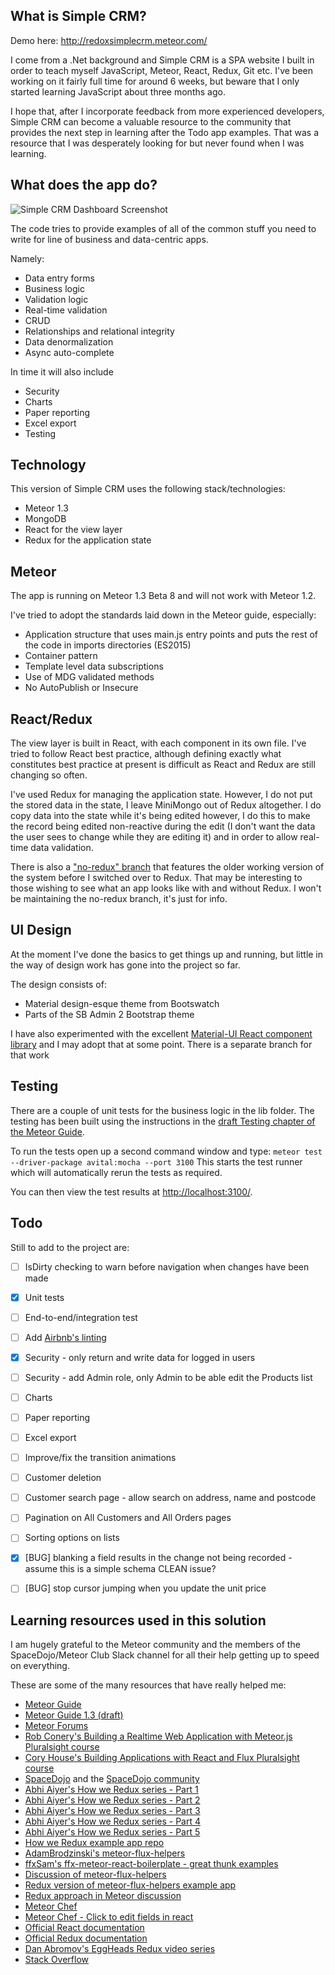 ## What is Simple CRM?

Demo here: http://redoxsimplecrm.meteor.com/

I come from a .Net background and Simple CRM is a SPA website I built in order to teach myself JavaScript, Meteor, React, Redux, Git etc.  I've been working on it fairly full time for around 6 weeks, but beware that I only started learning JavaScript about three months ago.

I hope that, after I incorporate feedback from more experienced developers, Simple CRM can become a valuable resource to the community that provides the next step in learning after the Todo app examples.  That was a resource that I was desperately looking for but never found when I was learning.
  
## What does the app do?
 
![Simple CRM Dashboard Screenshot](https://cloud.githubusercontent.com/assets/11335350/13715429/7f160b28-e7cc-11e5-862b-41ac82f730eb.png)

The code tries to provide examples of all of the common stuff you need to write for line of business and data-centric apps.  

Namely:

- Data entry forms
- Business logic
- Validation logic
- Real-time validation
- CRUD
- Relationships and relational integrity
- Data denormalization
- Async auto-complete

In time it will also include

- Security
- Charts
- Paper reporting
- Excel export
- Testing


## Technology
This version of Simple CRM uses the following stack/technologies:

- Meteor 1.3
- MongoDB
- React for the view layer
- Redux for the application state 

## Meteor
The app is running on Meteor 1.3 Beta 8 and will not work with Meteor 1.2.  

I've tried to adopt the standards laid down in the Meteor guide, especially:

- Application structure that uses main.js entry points and puts the rest of the code in imports directories (ES2015)
- Container pattern
- Template level data subscriptions
- Use of MDG validated methods
- No AutoPublish or Insecure

## React/Redux
The view layer is built in React, with each component in its own file.  I've tried to follow React best practice, although defining exactly what constitutes best practice at present is difficult as React and Redux are still changing so often.

I've used Redux for managing the application state. However, I do not put the stored data in the state, I leave MiniMongo out of Redux altogether.  I do copy data into the state while it's being edited however, I do this to make the record being edited non-reactive during the edit (I don't want the data the user sees to change while they are editing it) and in order to allow real-time data validation.

There is also a ["no-redux" branch](https://github.com/tomRedox/simpleCRM/tree/no-redux) that features the older working version of the system before I switched over to Redux.  That may be interesting to those wishing to see what an app looks like with and without Redux.  I won't be maintaining the no-redux branch, it's just for info.

## UI Design
At the moment I've done the basics to get things up and running, but little in the way of design work has gone into the project so far.

The design consists of:

- Material design-esque theme from Bootswatch
- Parts of the SB Admin 2 Bootstrap theme

I have also experimented with the excellent [Material-UI React component library](http://www.material-ui.com/#/) and I may adopt that at some point.  There is a separate branch for that work 

## Testing
There are a couple of unit tests for the business logic in the lib folder.  The testing has been built using the instructions in the [draft Testing chapter of the Meteor Guide](https://github.com/meteor/guide/blob/testing-modules-content/content/testing.md). 

To run the tests open up a second command window and type: 
`meteor test --driver-package avital:mocha --port 3100`
This starts the test runner which will automatically rerun the tests as required.

You can then view the test results at [http://localhost:3100/](http://localhost:3100/).

## Todo
Still to add to the project are:

- [ ] IsDirty checking to warn before navigation when changes have been made
- [x] Unit tests
- [ ] End-to-end/integration test
- [ ] Add [Airbnb's linting](https://github.com/airbnb/javascript/tree/master/packages/eslint-config-airbnb)
- [x] Security - only return and write data for logged in users
- [ ] Security - add Admin role, only Admin to be able edit the Products list
- [ ] Charts
- [ ] Paper reporting
- [ ] Excel export
- [ ] Improve/fix the transition animations
- [ ] Customer deletion
- [ ] Customer search page - allow search on address, name and postcode
- [ ] Pagination on All Customers and All Orders pages
- [ ] Sorting options on lists
- [x] [BUG] blanking a field results in the change not being recorded - assume this is a simple schema CLEAN issue?
- [ ] [BUG] stop cursor jumping when you update the unit price


## Learning resources used in this solution
I am hugely grateful to the Meteor community and the members of the SpaceDojo/Meteor Club Slack channel for all their help getting up to speed on everything.

These are some of the many resources that have really helped me:

- [Meteor Guide](http://guide.meteor.com/)
- [Meteor Guide 1.3 (draft)](http://guide.meteor.com/v1.3)
- [Meteor Forums](https://forums.meteor.com/)
- [Rob Conery's Building a Realtime Web Application with Meteor.js Pluralsight course](https://app.pluralsight.com/library/courses/meteorjs-web-application/table-of-contents)
- [Cory House's Building Applications with React and Flux Pluralsight course](https://app.pluralsight.com/library/courses/react-flux-building-applications/table-of-contents)
- [SpaceDojo](http://spacedojo.com/) and the [SpaceDojo community](https://www.patreon.com/meteorclub?ty=c)
- [Abhi Aiyer's How we Redux series - Part 1](https://medium.com/modern-user-interfaces/how-we-redux-part-1-introduction-18a24c3b7efe#.4xzqhtyea)
- [Abhi Aiyer's How we Redux series - Part 2](https://medium.com/modern-user-interfaces/how-we-redux-part-2-setup-c6aa726fa79e#.kpun54ox5)
- [Abhi Aiyer's How we Redux series - Part 3](https://medium.com/modern-user-interfaces/how-we-redux-part-3-domain-890964824fec#.ujuwer38a)
- [Abhi Aiyer's How we Redux series - Part 4](https://medium.com/modern-user-interfaces/how-we-redux-part-4-reducers-and-stores-f4a0ebcdc22a#.frb4di9zz)
- [Abhi Aiyer's How we Redux series - Part 5](https://medium.com/modern-user-interfaces/how-we-redux-part-5-components-bddd737022e1#.1w2j8scwd)
- [How we Redux example app repo](https://github.com/abhiaiyer91/How-We-Redux-Todos)
- [AdamBrodzinski's meteor-flux-helpers](https://github.com/AdamBrodzinski/meteor-flux-helpers/blob/master/flux-helpers.js)
- [ffxSam's ffx-meteor-react-boilerplate - great thunk examples](https://github.com/ffxsam/ffx-meteor-react-boilerplate/blob/example/client/actions/colors.js)
- [Discussion of meteor-flux-helpers](https://forums.meteor.com/t/flux-helpers-package/7814/5)
- [Redux version of meteor-flux-helpers example app](https://github.com/AdamBrodzinski/meteor-flux-leaderboard/tree/redux)
- [Redux approach in Meteor discussion](https://forums.meteor.com/t/redux-approach-on-meteor/8441/17)
- [Meteor Chef](https://themeteorchef.com/)
- [Meteor Chef - Click to edit fields in react](https://themeteorchef.com/snippets/click-to-edit-fields-in-react/)
- [Official React documentation](https://facebook.github.io/react/docs/getting-started.html)
- [Official Redux documentation](http://redux.js.org/docs) 
- [Dan Abromov's EggHeads Redux video series](https://egghead.io/series/getting-started-with-redux)
- [Stack Overflow](http://stackoverflow.com/)


